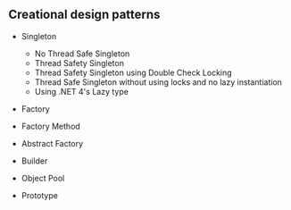 ## Creational design patterns

- Singleton
  - No Thread Safe Singleton
  - Thread Safety Singleton
  - Thread Safety Singleton using Double Check Locking
  - Thread Safe Singleton without using locks and no lazy instantiation
  - Using .NET 4's Lazy<T> type

- Factory
 - Factory Method
 - Abstract Factory
 
- Builder

- Object Pool

- Prototype

